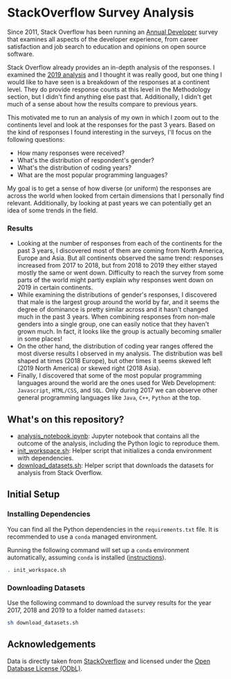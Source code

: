 # StackOverflow Survey Analysis

Since 2011, Stack Overflow has been running an
[Annual Developer](https://insights.stackoverflow.com/survey/) survey that
examines all aspects of the developer experience, from career satisfaction and
job search to education and opinions on open source software.

Stack Overflow already provides an in-depth analysis of the responses. I
examined the [2019 analysis](https://insights.stackoverflow.com/survey/2019)
and I thought it was really good, but one thing I would like to have seen is a
breakdown of the responses at a continent level. They do provide response counts
at this level in the Methodology section, but I didn't find anything else past
that. Additionally, I didn't get much of a sense about how the results compare
to previous years.

This motivated me to run an analysis of my own in which I zoom out to the
continents level and look at the responses for the past 3 years. Based on the
kind of responses I found interesting in the surveys, I'll focus on the
following questions:

- How many responses were received?
- What's the distribution of respondent's gender?
- What's the distribution of coding years?
- What are the most popular programming languages?

My goal is to get a sense of how diverse (or uniform) the responses are across
the world when looked from certain dimensions that I personally find relevant.
Additionally, by looking at past years we can potentially get an idea of some
trends in the field.

### Results

- Looking at the number of responses from each of the continents for the past 3
years, I discovered most of them are coming from North America, Europe and Asia.
But all continents observed the same trend: responses increased from 2017 to
2018, but from 2018 to 2019 they either stayed mostly the same or went down.
Difficulty to reach the survey from some parts of the world might partly explain
why responses went down on 2019 in certain continents.
- While examining the distributions of gender's responses, I discovered that
male is the largest group around the world by far, and it seems the degree of
dominance is pretty similar across and it hasn't changed much in the past 3
years. When combining responses from non-male genders into a single group, one
can easily notice that they haven't grown much. In fact, it looks like the group
is actually becoming smaller in some places!
- On the other hand, the distribution of coding year ranges offered the most
diverse results I observed in my analysis. The distribution was bell shaped at
times (2018 Europe), but other times it seems skewed left (2019 North America)
or skewed right (2018 Asia).
- Finally, I discovered that some of the most popular programming languages
around the world are the ones used for Web Development: `Javascript`,
`HTML/CSS`, and `SQL`. Only during 2017 we can observe other general programming
languages like `Java`, `C++`, `Python` at the top.

## What's on this repository?

- [analysis_notebook.ipynb](analysis_notebook.ipynb): Jupyter notebook that
contains all the outcome of the analysis, including the Python logic
to reproduce them.
- [init_workspace.sh](init_workspace.sh): Helper script that initializes a
conda environment with dependencies.
- [download_datasets.sh](download_datasets.sh): Helper script that downloads
the datasets for analysis from Stack Overflow.

## Initial Setup

### Installing Dependencies

You can find all the Python dependencies in the `requirements.txt` file. It is
recommended to use a `conda` managed environment.

Running the following command will set up a `conda` environment automatically,
assuming `conda` is installed
([instructions](https://docs.conda.io/projects/conda/en/latest/user-guide/install/index.html)).

```bash
. init_workspace.sh
```

### Downloading Datasets

Use the following command to download the survey results for the year 2017, 2018
and 2019 to a folder named `datasets`:

```bash
sh download_datasets.sh
```

## Acknowledgements

Data is directly taken from
[StackOverflow](https://insights.stackoverflow.com/survey/) and licensed
under the [Open Database License (ODbL)](https://opendatacommons.org/licenses/odbl/1.0/).
